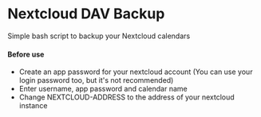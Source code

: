 # Nextcloud DAV Backup

Simple bash script to backup your Nextcloud calendars


#### Before use

- Create an app password for your nextcloud account (You can use your login password too, but it's not recommended)
- Enter username, app password and calendar name
- Change NEXTCLOUD-ADDRESS to the address of your nextcloud instance